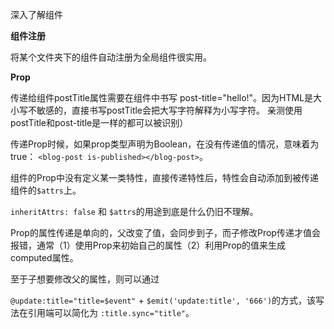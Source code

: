 
深入了解组件

**组件注册**

将某个文件夹下的组件自动注册为全局组件很实用。

**Prop**

传递给组件postTitle属性需要在组件中书写 post-title="hello!"。因为HTML是大小写不敏感的，直接书写postTitle会把大写字符解释为小写字符。
亲测使用 postTitle和post-title是一样的都可以被识别）

传递Prop时候，如果prop类型声明为Boolean，在没有传递值的情况，意味着为true： `<blog-post is-published></blog-post>`。

组件的Prop中没有定义某一类特性，直接传递特性后，特性会自动添加到被传递组件的`$attrs`上。

`inheritAttrs: false` 和 `$attrs`的用途到底是什么仍旧不理解。

Prop的属性传递是单向的，父改变了值，会同步到子，而子修改Prop传递才值会报错，通常（1）使用Prop来初始自己的属性（2）利用Prop的值来生成computed属性。

至于子想要修改父的属性，则可以通过

`@update:title="title=$event"` + `$emit('update:title', '666')`的方式，该写法在引用端可以简化为 `:title.sync="title"`。
